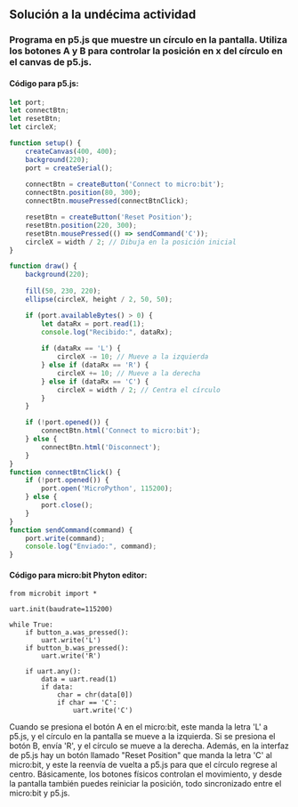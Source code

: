 ## Solución a la undécima actividad
### Programa en p5.js que muestre un círculo en la pantalla. Utiliza los botones A y B para controlar la posición en x del círculo en el canvas de p5.js.
#### Código para p5.js:
``` js
let port;
let connectBtn;
let resetBtn;
let circleX;

function setup() {
    createCanvas(400, 400);
    background(220);
    port = createSerial();
    
    connectBtn = createButton('Connect to micro:bit');
    connectBtn.position(80, 300);
    connectBtn.mousePressed(connectBtnClick);

    resetBtn = createButton('Reset Position');
    resetBtn.position(220, 300);
    resetBtn.mousePressed(() => sendCommand('C'));
    circleX = width / 2; // Dibuja en la posición inicial
}

function draw() {
    background(220);
    
    fill(50, 230, 220);
    ellipse(circleX, height / 2, 50, 50);

    if (port.availableBytes() > 0) {
        let dataRx = port.read(1);
        console.log("Recibido:", dataRx);
        
        if (dataRx == 'L') {
            circleX -= 10; // Mueve a la izquierda
        } else if (dataRx == 'R') {
            circleX += 10; // Mueve a la derecha
        } else if (dataRx == 'C') {
            circleX = width / 2; // Centra el círculo
        }
    }

    if (!port.opened()) {
        connectBtn.html('Connect to micro:bit');
    } else {
        connectBtn.html('Disconnect');
    }
}
function connectBtnClick() {
    if (!port.opened()) {
        port.open('MicroPython', 115200);
    } else {
        port.close();
    }
}
function sendCommand(command) {
    port.write(command);
    console.log("Enviado:", command);
}
```
#### Código para micro:bit Phyton editor:
``` phyton
from microbit import *

uart.init(baudrate=115200)

while True:
    if button_a.was_pressed():
        uart.write('L')
    if button_b.was_pressed():
        uart.write('R')

    if uart.any():
        data = uart.read(1)
        if data:
            char = chr(data[0])
            if char == 'C':
                uart.write('C')

```

Cuando se presiona el botón A en el micro:bit, este manda la letra 'L' a p5.js, y el círculo en la pantalla se mueve a la izquierda. Si se presiona el botón B, envía 'R', y el círculo se mueve a la derecha. Además, en la interfaz de p5.js hay un botón llamado "Reset Position" que manda la letra 'C' al micro:bit, y este la reenvía de vuelta a p5.js para que el círculo regrese al centro. Básicamente, los botones físicos controlan el movimiento, y desde la pantalla también puedes reiniciar la posición, todo sincronizado entre el micro:bit y p5.js. 
